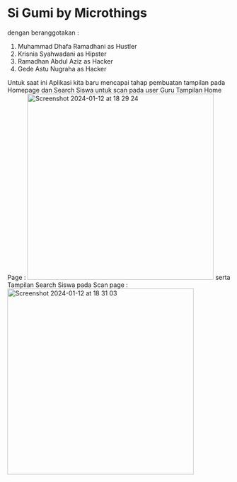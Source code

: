 # Si Gumi by Microthings
dengan beranggotakan :
1. Muhammad Dhafa Ramadhani as Hustler
2. Krisnia Syahwadani as Hipster
3. Ramadhan Abdul Aziz as Hacker
4. Gede Astu Nugraha as Hacker

Untuk saat ini Aplikasi kita baru mencapai tahap pembuatan tampilan pada Homepage dan Search Siswa untuk scan pada user Guru 
Tampilan Home Page :
<img width="421" alt="Screenshot 2024-01-12 at 18 29 24" src="https://github.com/gedeastu/Si-Gumi-App/assets/105870383/fc624481-bd58-4c3f-85d8-195ac3a838f2">
serta Tampilan Search Siswa pada Scan page :
<img width="421" alt="Screenshot 2024-01-12 at 18 31 03" src="https://github.com/gedeastu/Si-Gumi-App/assets/105870383/baad7935-3af9-4e92-bd22-18fd10508234">

